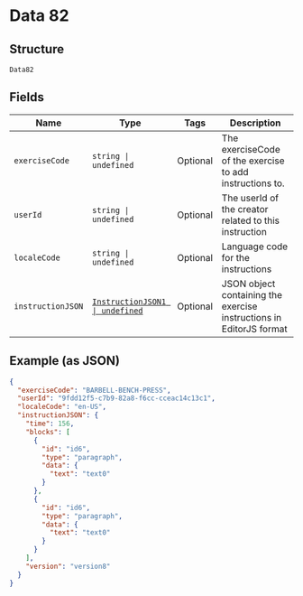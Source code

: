 
# Data 82

## Structure

`Data82`

## Fields

| Name | Type | Tags | Description |
|  --- | --- | --- | --- |
| `exerciseCode` | `string \| undefined` | Optional | The exerciseCode of the exercise to add instructions to. |
| `userId` | `string \| undefined` | Optional | The userId of the creator related to this instruction |
| `localeCode` | `string \| undefined` | Optional | Language code for the instructions |
| `instructionJSON` | [`InstructionJSON1 \| undefined`](../../doc/models/instruction-json1.md) | Optional | JSON object containing the exercise instructions in EditorJS format |

## Example (as JSON)

```json
{
  "exerciseCode": "BARBELL-BENCH-PRESS",
  "userId": "9fdd12f5-c7b9-82a8-f6cc-cceac14c13c1",
  "localeCode": "en-US",
  "instructionJSON": {
    "time": 156,
    "blocks": [
      {
        "id": "id6",
        "type": "paragraph",
        "data": {
          "text": "text0"
        }
      },
      {
        "id": "id6",
        "type": "paragraph",
        "data": {
          "text": "text0"
        }
      }
    ],
    "version": "version8"
  }
}
```

